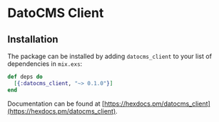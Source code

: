 # DatoCMS Client

## Installation

The package can be installed
by adding `datocms_client` to your list of dependencies in `mix.exs`:

```elixir
def deps do
  [{:datocms_client, "~> 0.1.0"}]
end
```

Documentation can be found at
[https://hexdocs.pm/datocms_client](https://hexdocs.pm/datocms_client).

